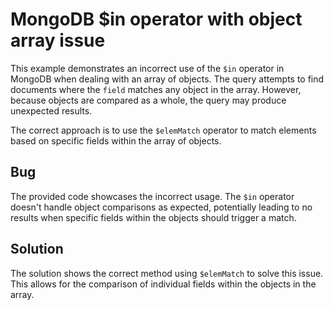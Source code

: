 # MongoDB $in operator with object array issue
This example demonstrates an incorrect use of the `$in` operator in MongoDB when dealing with an array of objects.
The query attempts to find documents where the `field` matches any object in the array. However, because objects are compared as a whole, the query may produce unexpected results.

The correct approach is to use the `$elemMatch` operator to match elements based on specific fields within the array of objects.

## Bug
The provided code showcases the incorrect usage. The `$in` operator doesn't handle object comparisons as expected, potentially leading to no results when specific fields within the objects should trigger a match.

## Solution
The solution shows the correct method using `$elemMatch` to solve this issue.  This allows for the comparison of individual fields within the objects in the array.